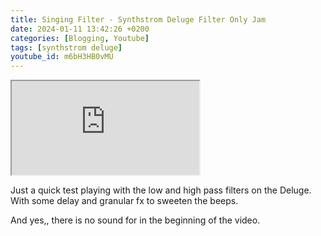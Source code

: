 ```yaml
---
title: Singing Filter - Synthstrom Deluge Filter Only Jam
date: 2024-01-11 13:42:26 +0200
categories: [Blogging, Youtube]
tags: [synthstrom deluge]
youtube_id: m6bH3HB0vMU
---
```



<div class="embed-responsive embed-responsive-16by9" >
    <iframe class="embed-responsive-item"  src="https://www.youtube.com/embed/{{ page.youtube_id }}"></iframe>
</div>

Just a quick test playing with the low and high pass filters on the Deluge.
With some delay and granular fx to sweeten the beeps.

And yes,, there is no sound for in the beginning of the video.